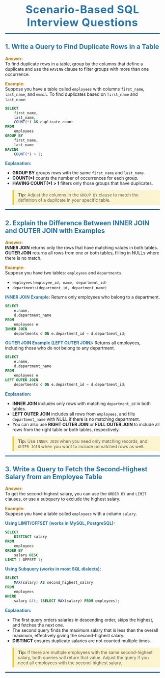 <h1 style="color:#2E86C1; text-align:center; font-size:2.5em; font-weight:bold; margin-bottom:0; letter-spacing:1px;">
    <span style="color:#2874A6;">Scenario-Based SQL Interview Questions</span>
</h1></h1>
<hr style="border:1px solid #2E86C1;">

<!-- Section 1 -->
## <h2 style="color:#2874A6;font-weight:bold;">1. Write a Query to Find Duplicate Rows in a Table</h2>

<p><b style="color:#B9770E;">Answer:</b><br>
To find duplicate rows in a table, group by the columns that define a duplicate and use the <code>HAVING</code> clause to filter groups with more than one occurrence.
</p>

<p><b style="color:#B9770E;">Example:</b><br>
Suppose you have a table called <code>employees</code> with columns <code>first_name</code>, <code>last_name</code>, and <code>email</code>. To find duplicates based on <code>first_name</code> and <code>last_name</code>:
</p>

```sql
SELECT
    first_name,
    last_name,
    COUNT(*) AS duplicate_count
FROM
    employees
GROUP BY
    first_name,
    last_name
HAVING
    COUNT(*) > 1;
```

<p>
<b style="color:#2874A6;">Explanation:</b>
<ul>
  <li><b>GROUP BY</b> groups rows with the same <code>first_name</code> and <code>last_name</code>.</li>
  <li><b>COUNT(*)</b> counts the number of occurrences for each group.</li>
  <li><b>HAVING COUNT(*) &gt; 1</b> filters only those groups that have duplicates.</li>
</ul>
</p>

<blockquote style="border-left: 4px solid #F1C40F; background: #FCF3CF; padding: 0.5em 1em;">
  <b>Tip:</b> Adjust the columns in the <code>GROUP BY</code> clause to match the definition of a duplicate in your specific table.
</blockquote>

<hr style="border:1px solid #2E86C1;">

<!-- Section 2 -->
## <h2 style="color:#2874A6;font-weight:bold;">2. Explain the Difference Between INNER JOIN and OUTER JOIN with Examples</h2>

<p><b style="color:#B9770E;">Answer:</b><br>
<b>INNER JOIN</b> returns only the rows that have matching values in both tables.<br>
<b>OUTER JOIN</b> returns all rows from one or both tables, filling in NULLs where there is no match.
</p>

<p><b style="color:#B9770E;">Example:</b><br>
Suppose you have two tables: <code>employees</code> and <code>departments</code>.<br>
<ul>
  <li><code>employees(employee_id, name, department_id)</code></li>
  <li><code>departments(department_id, department_name)</code></li>
</ul>
</p>

<p><b style="color:#2874A6;">INNER JOIN Example:</b> Returns only employees who belong to a department.</p>

```sql
SELECT
    e.name,
    d.department_name
FROM
    employees e
INNER JOIN
    departments d ON e.department_id = d.department_id;
```

<p><b style="color:#2874A6;">OUTER JOIN Example (LEFT OUTER JOIN):</b> Returns all employees, including those who do not belong to any department.</p>

```sql
SELECT
    e.name,
    d.department_name
FROM
    employees e
LEFT OUTER JOIN
    departments d ON e.department_id = d.department_id;
```

<p>
<b style="color:#2874A6;">Explanation:</b>
<ul>
  <li><b>INNER JOIN</b> includes only rows with matching <code>department_id</code> in both tables.</li>
  <li><b>LEFT OUTER JOIN</b> includes all rows from <code>employees</code>, and fills <code>department_name</code> with NULL if there is no matching department.</li>
  <li>You can also use <b>RIGHT OUTER JOIN</b> or <b>FULL OUTER JOIN</b> to include all rows from the right table or both tables, respectively.</li>
</ul>
</p>

<blockquote style="border-left: 4px solid #F1C40F; background: #FCF3CF; padding: 0.5em 1em;">
  <b>Tip:</b> Use <code>INNER JOIN</code> when you need only matching records, and <code>OUTER JOIN</code> when you want to include unmatched rows as well.
</blockquote>

<hr style="border:1px solid #2E86C1;">

<!-- Section 3 -->
## <h2 style="color:#2874A6;font-weight:bold;">3. Write a Query to Fetch the Second-Highest Salary from an Employee Table</h2>

<p><b style="color:#B9770E;">Answer:</b><br>
To get the second-highest salary, you can use the <code>ORDER BY</code> and <code>LIMIT</code> clauses, or use a subquery to exclude the highest salary.
</p>

<p><b style="color:#B9770E;">Example:</b><br>
Suppose you have a table called <code>employees</code> with a column <code>salary</code>.
</p>

<p><b style="color:#2874A6;">Using LIMIT/OFFSET (works in MySQL, PostgreSQL):</b></p>

```sql
SELECT
    DISTINCT salary
FROM
    employees
ORDER BY
    salary DESC
LIMIT 1 OFFSET 1;
```

<p><b style="color:#2874A6;">Using Subquery (works in most SQL dialects):</b></p>

```sql
SELECT
    MAX(salary) AS second_highest_salary
FROM
    employees
WHERE
    salary &lt; (SELECT MAX(salary) FROM employees);
```
<p>
<b style="color:#2874A6;">Explanation:</b>
<ul>
  <li>The first query orders salaries in descending order, skips the highest, and fetches the next one.</li>
  <li>The second query finds the maximum salary that is less than the overall maximum, effectively giving the second-highest salary.</li>
  <li><b>DISTINCT</b> ensures duplicate salaries are not counted multiple times.</li>
</ul>
</p>

<blockquote style="border-left: 4px solid #F1C40F; background: #FCF3CF; padding: 0.5em 1em;">
  <b>Tip:</b> If there are multiple employees with the same second-highest salary, both queries will return that value. Adjust the query if you need all employees with the second-highest salary.
</blockquote>

<hr style="border:1px solid #2E86C1;">
